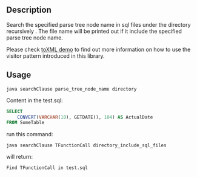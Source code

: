 ## Description
Search the specified parse tree node name in sql files under the directory recursively . 
The file name will be printed out if it include the specified parse tree node name. 

Please check [toXML demo](./visitors) to find out more information on how to use the visitor pattern introduced in this library.

## Usage
`java searchClause parse_tree_node_name directory`


Content in the test.sql:
```sql
SELECT
    CONVERT(VARCHAR(10), GETDATE(), 104) AS ActualDate 
FROM SomeTable
```

run this command:

`java searchClause TFunctionCall directory_include_sql_files`

will return:

`Find TFunctionCall in test.sql`


